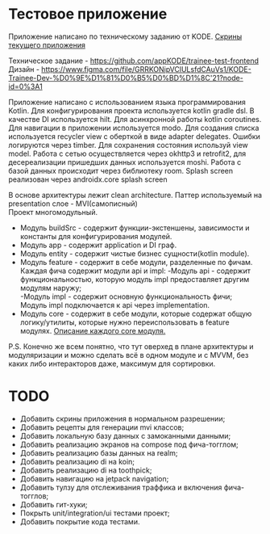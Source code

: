 # Тестовое приложение
Приложение написано по техническому заданию от KODE. [Скрины текущего приложения](SAMPLE.md)  

Техническое задание - https://github.com/appKODE/trainee-test-frontend  
Дизайн - https://www.figma.com/file/GRRKONipVClULsfdCAuVs1/KODE-Trainee-Dev-%D0%9E%D1%81%D0%B5%D0%BD%D1%8C'21?node-id=0%3A1

Приложение написано с использованием языка программирования Kotlin.
Для конфигурирования проекта используется kotlin gradle dsl.
В качестве DI используется hilt. Для асинхронной работы kotlin coroutines.
Для навигации в приложении используется modo.
Для создания списка используется recycler view с оберткой в виде adapter delegates.
Ошибки логируются через timber. Для сохранения состояния используй view model. 
Работа с сетью осуществляется через okhttp3 и retrofit2, для десереализации пришедших данных используется moshi.
Работа с базой данных происходит через библиотеку room. 
Splash screen реализован через androidx.core splash screen

В основе архитектуры лежит clean architecture. Паттер используемый на presentation слое - MVI(самописный)  
Проект многомодульный.
- Модуль buildSrc - содержит функции-экстеншены, зависимости и константы для конфигурирования модулей.   
- Модуль app - содержит application и DI граф.  
- Модуль entity - содержит чистые бизнес сущности(kotlin module).  
- Модуль feature - содержит в себе модули, разделенные по фичам. Каждая фича содержит модули
api и impl:
  -Модуль api - содержит функциональностью, которую модуль impl предоставляет другим модулям наружу;  
  -Модуль impl - содержит основную функциональность фичи;  
   Модуль impl подключается к api через implementation.  
- Модуль core - содержит в себе модули, которые содержат общую логику/утилиты, которые нужно переиспользовать
в feature модулях. [Описание каждого core модуля.](./core/CORE.md)
  
P.S. Конечно же всем понятно, что тут оверхед в плане архитектуры и модуляризации и можно сделать 
всё в одном модуле и с MVVM, без каких либо интеракторов даже, максимум для сортировки.  
  
# TODO
- Добавить скрины приложения в нормальном разрешении;
- Добавить рецепты для генерации mvi классов;  
- Добавить локальную базу данных с замоканными данными;  
- Добавить реализацию экранов на compose под фича-тогглом;  
- Добавить реализацию базы данных на realm;  
- Добавить реализацию di на koin;  
- Добавить реализацию di на toothpick;  
- Добавить навигацию на jetpack navigation;  
- Добавить тулзу для отслеживания траффика и включения фича-тогглов;  
- Добавить гит-хуки;  
- Покрыть unit/integration/ui тестами проект;  
- Добавить покрытие кода тестами.  